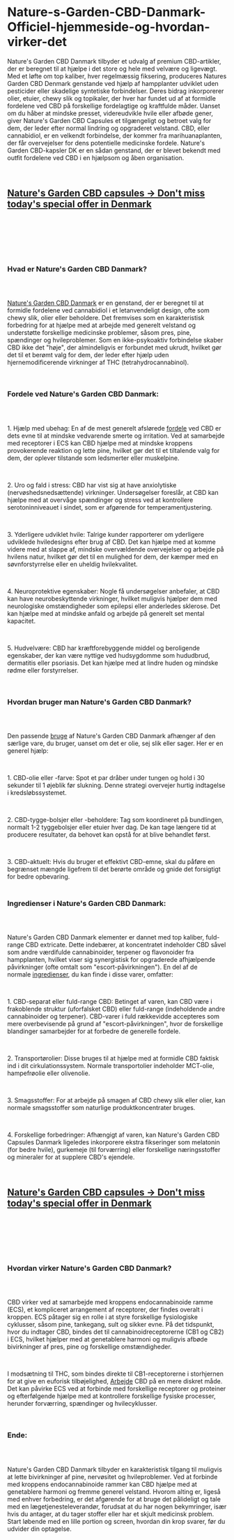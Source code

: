 # Nature-s-Garden-CBD-Danmark-Officiel-hjemmeside-og-hvordan-virker-det
<p>Nature's Garden CBD Danmark tilbyder et udvalg af premium CBD-artikler, der er beregnet til at hj&aelig;lpe i det store og hele med velv&aelig;re og ligev&aelig;gt. Med et l&oslash;fte om top kaliber, hver regelm&aelig;ssig fiksering, produceres Natures Garden CBD Denmark genstande ved hj&aelig;lp af hampplanter udviklet uden pesticider eller skadelige syntetiske forbindelser. Deres bidrag inkorporerer olier, etuier, chewy slik og topikaler, der hver har fundet ud af at formidle fordelene ved CBD p&aring; forskellige fordelagtige og kraftfulde m&aring;der. Uanset om du h&aring;ber at mindske presset, videreudvikle hvile eller afb&oslash;de gener, giver Nature's Garden CBD Capsules et tilg&aelig;ngeligt og betroet valg for dem, der leder efter normal lindring og opgraderet velstand. CBD, eller cannabidiol, er en velkendt forbindelse, der kommer fra marihuanaplanten, der f&aring;r overvejelser for dens potentielle medicinske fordele. Nature's Garden CBD-kapsler DK er en s&aring;dan genstand, der er blevet bekendt med outfit fordelene ved CBD i en hj&aelig;lpsom og &aring;ben organisation.</p>
<p>&nbsp;</p>
<h2><a href="file:///C:/Users/Md%20Aadil/Desktop/https%20://%20naturesgardencbd.%20dk%20/%20recommends/naturesgarden/"><strong>Nature's Garden CBD capsules -&gt; Don't miss today's special offer in Denmark</strong></a></h2>
<h2>&nbsp;</h2>
<p><a href="https://naturesgardencbd.dk/recommends/naturesgarden/"><img src="https://storage.penzu.com/g/274pYbNnGYvaWYPQ" alt="" /></a></p>
<p>&nbsp;</p>
<h3><strong>Hvad er Nature's Garden CBD Danmark?</strong></h3>
<h3>&nbsp;</h3>
<p><a href="https://naturesgardencbd.dk/">Nature's Garden CBD Danmark</a>&nbsp;er en genstand, der er beregnet til at formidle fordelene ved cannabidiol i et letanvendeligt design, ofte som chewy slik, olier eller beholdere. Det fremvises som en karakteristisk forbedring for at hj&aelig;lpe med at arbejde med generelt velstand og underst&oslash;tte forskellige medicinske problemer, s&aring;som pres, pine, sp&aelig;ndinger og hvileproblemer. Som en ikke-psykoaktiv forbindelse skaber CBD ikke det "h&oslash;je", der almindeligvis er forbundet med ukrudt, hvilket g&oslash;r det til et ber&oslash;mt valg for dem, der leder efter hj&aelig;lp uden hjernemodificerende virkninger af THC (tetrahydrocannabinol).</p>
<p>&nbsp;</p>
<h3><strong>Fordele ved Nature's Garden CBD Danmark:</strong></h3>
<h3>&nbsp;</h3>
<p>1. Hj&aelig;lp med ubehag: En af de mest generelt afsl&oslash;rede&nbsp;<a href="https://leanixgummis.de/">fordele</a>&nbsp;ved CBD er dets evne til at mindske vedvarende smerte og irritation. Ved at samarbejde med receptorer i ECS kan CBD hj&aelig;lpe med at mindske kroppens provokerende reaktion og lette pine, hvilket g&oslash;r det til et tiltalende valg for dem, der oplever tilstande som ledsmerter eller muskelpine.</p>
<p>&nbsp;</p>
<p>2. Uro og fald i stress: CBD har vist sig at have anxiolytiske (nerv&oslash;shedsneds&aelig;ttende) virkninger. Unders&oslash;gelser foresl&aring;r, at CBD kan hj&aelig;lpe med at overv&aring;ge sp&aelig;ndinger og stress ved at kontrollere serotoninniveauet i sindet, som er afg&oslash;rende for temperamentjustering.</p>
<p>&nbsp;</p>
<p>3. Yderligere udviklet hvile: Talrige kunder rapporterer om yderligere udviklede hviledesigns efter brug af CBD. Det kan hj&aelig;lpe med at komme videre med at slappe af, mindske overv&aelig;ldende overvejelser og arbejde p&aring; hvilens natur, hvilket g&oslash;r det til en mulighed for dem, der k&aelig;mper med en s&oslash;vnforstyrrelse eller en uheldig hvilekvalitet.</p>
<p>&nbsp;</p>
<p>4. Neuroprotektive egenskaber: Nogle f&aring; unders&oslash;gelser anbefaler, at CBD kan have neurobeskyttende virkninger, hvilket muligvis hj&aelig;lper dem med neurologiske omst&aelig;ndigheder som epilepsi eller anderledes sklerose. Det kan hj&aelig;lpe med at mindske anfald og arbejde p&aring; generelt set mental kapacitet.</p>
<p>&nbsp;</p>
<p>5. Hudvelv&aelig;re: CBD har kr&aelig;ftforebyggende middel og beroligende egenskaber, der kan v&aelig;re nyttige ved hudsygdomme som hududbrud, dermatitis eller psoriasis. Det kan hj&aelig;lpe med at lindre huden og mindske r&oslash;dme eller forstyrrelser.</p>
<p>&nbsp;</p>
<h3><strong>Hvordan bruger man Nature's Garden CBD Danmark?</strong></h3>
<h3>&nbsp;</h3>
<p>Den passende&nbsp;<a href="https://tremeskintagremover.com/">bruge</a>&nbsp;af Nature's Garden CBD Danmark afh&aelig;nger af den s&aelig;rlige vare, du bruger, uanset om det er olie, sej slik eller sager. Her er en generel hj&aelig;lp:</p>
<p>&nbsp;</p>
<p>1. CBD-olie eller -farve: Spot et par dr&aring;ber under tungen og hold i 30 sekunder til 1 &oslash;jeblik f&oslash;r slukning. Denne strategi overvejer hurtig indtagelse i kredsl&oslash;bssystemet.</p>
<p>&nbsp;</p>
<p>2. CBD-tygge-bolsjer eller -beholdere: Tag som koordineret p&aring; bundlingen, normalt 1-2 tyggebolsjer eller etuier hver dag. De kan tage l&aelig;ngere tid at producere resultater, da behovet kan opst&aring; for at blive behandlet f&oslash;rst.</p>
<p>&nbsp;</p>
<p>3. CBD-aktuelt: Hvis du bruger et effektivt CBD-emne, skal du p&aring;f&oslash;re en begr&aelig;nset m&aelig;ngde ligefrem til det ber&oslash;rte omr&aring;de og gnide det forsigtigt for bedre opbevaring.</p>
<h3><br /><strong>Ingredienser i Nature's Garden CBD Danmark:</strong></h3>
<h3>&nbsp;</h3>
<p>Nature's Garden CBD Danmark elementer er dannet med top kaliber, fuld-range CBD extricate. Dette indeb&aelig;rer, at koncentratet indeholder CBD s&aring;vel som andre v&aelig;rdifulde cannabinoider, terpener og flavonoider fra hampplanten, hvilket viser sig synergistisk for opgraderede afhj&aelig;lpende p&aring;virkninger (ofte omtalt som "escort-p&aring;virkningen"). En del af de normale&nbsp;<a href="file:///C:/Users/Md%20Aadil/Desktop/https%20://us-sciatisoothe-us.%20com/">ingredienser</a>, du kan finde i disse varer, omfatter:</p>
<p>&nbsp;</p>
<p>1. CBD-separat eller fuld-range CBD: Betinget af varen, kan CBD v&aelig;re i frakoblende struktur (uforfalsket CBD) eller fuld-range (indeholdende andre cannabinoider og terpener). CBD-varer i fuld r&aelig;kkevidde accepteres som mere overbevisende p&aring; grund af "escort-p&aring;virkningen", hvor de forskellige blandinger samarbejder for at forbedre de generelle fordele.</p>
<p>&nbsp;</p>
<p>2. Transport&oslash;rolier: Disse bruges til at hj&aelig;lpe med at formidle CBD faktisk ind i dit cirkulationssystem. Normale transportolier indeholder MCT-olie, hampefr&oslash;olie eller olivenolie.</p>
<p>&nbsp;</p>
<p>3. Smagsstoffer: For at arbejde p&aring; smagen af CBD chewy slik eller olier, kan normale smagsstoffer som naturlige produktkoncentrater bruges.</p>
<p>&nbsp;</p>
<p>4. Forskellige forbedringer: Afh&aelig;ngigt af varen, kan Nature's Garden CBD Capsules Danmark ligeledes inkorporere ekstra fikseringer som melatonin (for bedre hvile), gurkemeje (til forv&aelig;rring) eller forskellige n&aelig;ringsstoffer og mineraler for at supplere CBD's ejendele.</p>
<p>&nbsp;</p>
<h2><a href="https://naturesgardencbd.dk/recommends/naturesgarden/"><strong>Nature's Garden CBD capsules -&gt; Don't miss today's special offer in Denmark</strong></a></h2>
<h2>&nbsp;</h2>
<p><a href="https://naturesgardencbd.dk/recommends/naturesgarden/"><img src="https://storage.penzu.com/g/8KjgEotM9ohbwBNa" alt="" /></a></p>
<p>&nbsp;</p>
<h3><strong>Hvordan virker Nature's Garden CBD Danmark?</strong></h3>
<h3>&nbsp;</h3>
<p>CBD virker ved at samarbejde med kroppens endocannabinoide ramme (ECS), et kompliceret arrangement af receptorer, der findes overalt i kroppen. ECS p&aring;tager sig en rolle i at styre forskellige fysiologiske cyklusser, s&aring;som pine, tankegang, sult og sikker evne. P&aring; det tidspunkt, hvor du indtager CBD, bindes det til cannabinoidreceptorerne (CB1 og CB2) i ECS, hvilket hj&aelig;lper med at genetablere harmoni og muligvis afb&oslash;de bivirkninger af pres, pine og forskellige omst&aelig;ndigheder.</p>
<p>&nbsp;</p>
<p>I mods&aelig;tning til THC, som bindes direkte til CB1-receptorerne i storhjernen for at give en euforisk tilb&oslash;jelighed,&nbsp;<a href="file:///C:/Users/Md%20Aadil/Desktop/https%20://au-smarthempugummies.%20com/">Arbejde</a>&nbsp;CBD p&aring; en mere diskret m&aring;de. Det kan p&aring;virke ECS ved at forbinde med forskellige receptorer og proteiner og efterf&oslash;lgende hj&aelig;lpe med at kontrollere forskellige fysiske processer, herunder forv&aelig;rring, sp&aelig;ndinger og hvilecyklusser.</p>
<p>&nbsp;</p>
<h3><strong>Ende:</strong></h3>
<h3>&nbsp;</h3>
<p>Nature's Garden CBD Danmark tilbyder en karakteristisk tilgang til muligvis at lette bivirkninger af pine, nerv&oslash;sitet og hvileproblemer. Ved at forbinde med kroppens endocannabinoide rammer kan CBD hj&aelig;lpe med at genetablere harmoni og fremme generel velstand. Hvorom alting er, liges&aring; med enhver forbedring, er det afg&oslash;rende for at bruge det p&aring;lideligt og tale med en l&aelig;getjenesteleverand&oslash;r, forudsat at du har nogen bekymringer, is&aelig;r hvis du antager, at du tager stoffer eller har et skjult medicinsk problem. Start l&oslash;bende med en lille portion og screen, hvordan din krop svarer, f&oslash;r du udvider din optagelse.</p>
